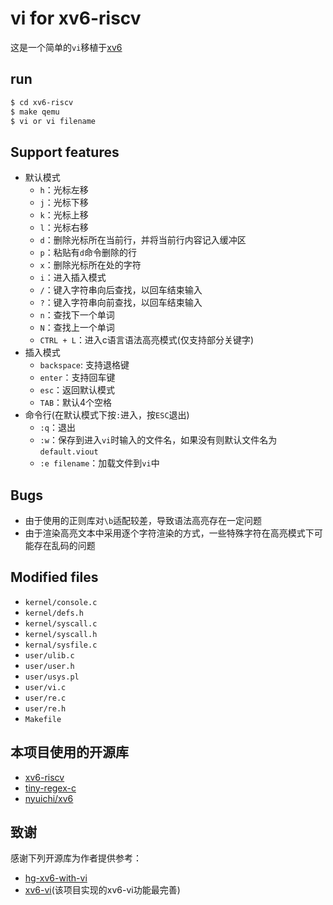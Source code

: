 # vi for xv6-riscv

这是一个简单的`vi`移植于[xv6](https://github.com/nyuichi/xv6)

## run

```bash
$ cd xv6-riscv
$ make qemu
$ vi or vi filename
```

## Support features

- 默认模式
  - `h`：光标左移
  - `j`：光标下移
  - `k`：光标上移
  - `l`：光标右移
  - `d`：删除光标所在当前行，并将当前行内容记入缓冲区
  - `p`：粘贴有`d`命令删除的行
  - `x`：删除光标所在处的字符
  - `i`：进入插入模式
  - `/`：键入字符串向后查找，以回车结束输入
  - `?`：键入字符串向前查找，以回车结束输入
  - `n`：查找下一个单词
  - `N`：查找上一个单词
  - `CTRL + L`：进入c语言语法高亮模式(仅支持部分关键字)
- 插入模式
  - `backspace`: 支持退格键
  - `enter`：支持回车键
  - `esc`：返回默认模式
  - `TAB`：默认4个空格
- 命令行(在默认模式下按`:`进入，按`ESC`退出)
  - `:q`：退出
  - `:w`：保存到进入`vi`时输入的文件名，如果没有则默认文件名为`default.viout`
  - `:e filename`：加载文件到`vi`中

## Bugs

- 由于使用的正则库对`\b`适配较差，导致语法高亮存在一定问题
- 由于渲染高亮文本中采用逐个字符渲染的方式，一些特殊字符在高亮模式下可能存在乱码的问题

## Modified files

- `kernel/console.c`
- `kernel/defs.h`
- `kernel/syscall.c`
- `kernel/syscall.h`
- `kernal/sysfile.c`
- `user/ulib.c`
- `user/user.h`
- `user/usys.pl`
- `user/vi.c`
- `user/re.c`
- `user/re.h`
- `Makefile`

## 本项目使用的开源库

- [xv6-riscv](https://github.com/mit-pdos/xv6-riscv)
- [tiny-regex-c](https://github.com/kokke/tiny-regex-c)
- [nyuichi/xv6](https://github.com/nyuichi/xv6)

## 致谢

感谢下列开源库为作者提供参考：

- [hg-xv6-with-vi](https://github.com/appwhy/hg-xv6-with-vi)
- [xv6-vi](https://github.com/yaodio/xv6-vi)(该项目实现的xv6-vi功能最完善)
